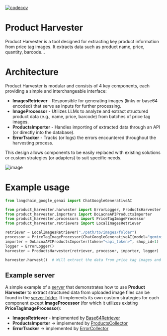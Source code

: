 [![codecov](https://codecov.io/gh/semjacko/product-harvester/graph/badge.svg?token=2891N9XPTH)](https://codecov.io/gh/semjacko/product-harvester)

# Product Harvester
Product Harvester is a tool designed for extracting key product information from price tag images.
It extracts data such as product name, price, quantity, barcode...

# Architecture
Product Harvester is modular and consists of 4 key components, each providing a simple and interchangeable interface:
  - **ImagesRetriever** - Responsible for generating images (links or base64 encoded) that serve as inputs 
  for further processing.
  - **ImageProcessor** - Utilizes LLMs to analyze and extract structured product data (e.g., name, price, barcode) 
  from batches of price tag images.
  - **ProductsImporter** - Handles importing of extracted data through an API (or directly into the database).
  - **ErrorTracker** - Tracks (or logs) the errors encountered throughout the harvesting process.

This design allows components to be easily replaced with existing solutions or custom strategies (or adapters) 
to suit specific needs.

![image](https://github.com/user-attachments/assets/8310e461-30a0-4d39-bfe4-8887ea4e7da9)

# Example usage

```python
from langchain_google_genai import ChatGoogleGenerativeAI

from product_harvester.harvester import ErrorLogger, ProductsHarvester
from product_harvester.importers import DoLacnaAPIProductsImporter
from product_harvester.processors import PriceTagImageProcessor
from product_harvester.retrievers import LocalImagesRetriever

retriever = LocalImagesRetriever("./path/to/images/folder")
processor = PriceTagImageProcessor(ChatGoogleGenerativeAI(model="gemini-1.5-flash", google_api_key="<api_key>"))
importer = DoLacnaAPIProductsImporter(token="<api_token>", shop_id=1)
logger = ErrorLogger()
harvester = ProductsHarvester(retriever, processor, importer, logger)

harvester.harvest()  # Will extract the data from price tag images and import them via specific API.
```

## Example server
A simple example of a [server](server/server.py) that demonstrates how to use **Product Harvester** to extract
structured data from uploaded image files can be found in the [server folder](server).
It implements its own custom strategies for each component except **ImageProcessor** (for which it utilizes existing
**PriceTagImageProcessor**):
  - **ImagesRetriever** - implemented by [Base64Retriever](server/retriever.py)
  - **ProductsImporter** -> implemented by [ProductsCollector](server/products_collector.py)
  - **ErrorTracker** -> implemented by [ErrorCollector](server/error_collector.py)
